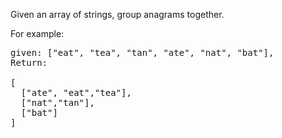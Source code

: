 Given an array of strings, group anagrams together.

For example:

<pre>
given: ["eat", "tea", "tan", "ate", "nat", "bat"], 
Return:

[
  ["ate", "eat","tea"],
  ["nat","tan"],
  ["bat"]
]
</pre>

